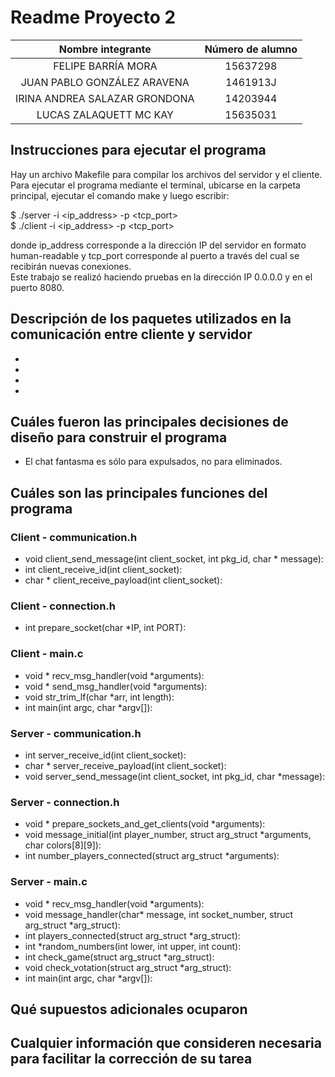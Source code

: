 # Readme Proyecto 2

|       Nombre integrante       | Número de alumno |
| :---------------------------: | :--------------: |
|      FELIPE BARRÍA MORA       |     15637298     |
|  JUAN PABLO GONZÁLEZ ARAVENA  |     1461913J     |
| IRINA ANDREA SALAZAR GRONDONA |     14203944     |
|    LUCAS ZALAQUETT MC KAY     |     15635031     |


## Instrucciones para ejecutar el programa
Hay un archivo Makefile para compilar los archivos del servidor y el cliente. Para ejecutar el programa mediante el terminal, ubicarse en la carpeta principal, ejecutar el comando make y luego escribir:  

$ ./server -i <ip_address> -p <tcp_port>  
$ ./client -i <ip_address> -p <tcp_port>  

donde ip_address corresponde a la dirección IP del servidor en formato human-readable y tcp_port corresponde al puerto a través del cual se recibirán nuevas conexiones.  
Este trabajo se realizó haciendo pruebas en la dirección IP 0.0.0.0 y en el puerto 8080.


## Descripción de los paquetes utilizados en la comunicación entre cliente y servidor
-
-
-
-

## Cuáles fueron las principales decisiones de diseño para construir el programa
- El chat fantasma es sólo para expulsados, no para eliminados.

## Cuáles son las principales funciones del programa
### Client - communication.h
- void client_send_message(int client_socket, int pkg_id, char * message):  
- int client_receive_id(int client_socket):  
- char * client_receive_payload(int client_socket):  

### Client - connection.h
- int prepare_socket(char *IP, int PORT):  

### Client - main.c
- void * recv_msg_handler(void *arguments):  
- void * send_msg_handler(void *arguments):  
- void str_trim_lf(char *arr, int length):  
- int main(int argc, char *argv[]):  

### Server - communication.h
- int server_receive_id(int client_socket):  
- char * server_receive_payload(int client_socket):  
- void server_send_message(int client_socket, int pkg_id, char *message):  

### Server - connection.h
- void * prepare_sockets_and_get_clients(void *arguments):  
- void message_initial(int player_number, struct arg_struct *arguments, char colors[8][9]):  
- int number_players_connected(struct arg_struct *arguments):  

### Server - main.c
- void * recv_msg_handler(void *arguments):  
- void message_handler(char* message, int socket_number, struct arg_struct *arg_struct):  
- int players_connected(struct arg_struct *arg_struct):  
- int *random_numbers(int lower, int upper, int count):  
- int check_game(struct arg_struct *arg_struct):  
- void check_votation(struct arg_struct *arg_struct):  
- int main(int argc, char *argv[]):  

## Qué supuestos adicionales ocuparon

## Cualquier información que consideren necesaria para facilitar la corrección de su tarea
